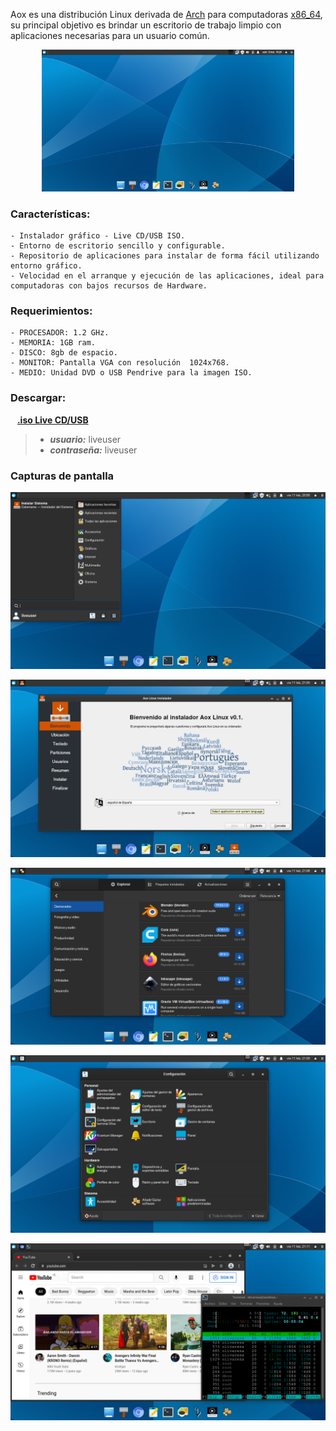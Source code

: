 Aox es una distribución Linux derivada de [Arch](https://archlinux.org/) para computadoras [x86_64](https://es.wikipedia.org/wiki/X86-64), su principal objetivo es brindar un escritorio de trabajo limpio con aplicaciones necesarias para un usuario común.

<p align="center">
    <img src="https://raw.githubusercontent.com/olivaresa/aoxlinux/gh-pages/screenshots/desktop.png" alt="desktop" width="80%" height="80%" />
</p>

### Características:
    - Instalador gráfico - Live CD/USB ISO.
    - Entorno de escritorio sencillo y configurable.
    - Repositorio de aplicaciones para instalar de forma fácil utilizando entorno gráfico.
    - Velocidad en el arranque y ejecución de las aplicaciones, ideal para computadoras con bajos recursos de Hardware.

### Requerimientos:
    - PROCESADOR: 1.2 GHz.
    - MEMORIA: 1GB ram.
    - DISCO: 8gb de espacio.
    - MONITOR: Pantalla VGA con resolución  1024x768.
    - MEDIO: Unidad DVD o USB Pendrive para la imagen ISO.

### Descargar:
&ensp; **[.iso Live CD/USB](https://github.com/olivaresa/aoxlinux/releases/download/v0.1-beta/aoxlinux-2022.02.13_v0_1-x86_64.iso)**
> - **_usuario:_** liveuser
> - **_contraseña:_** liveuser

### Capturas de pantalla
![menu](screenshots/menu.png)

![install](screenshots/install.png)

![apps](screenshots/apps.png)

![apps](screenshots/config.png)

![mem](screenshots/mem.png)
